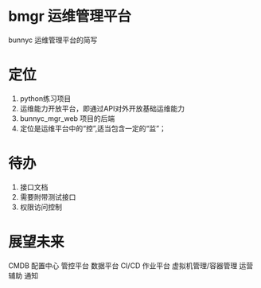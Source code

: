 # bmgr 运维管理平台
bunnyc 运维管理平台的简写

# 定位
1. python练习项目
2. 运维能力开放平台，即通过API对外开放基础运维能力
3. bunnyc_mgr_web 项目的后端
4. 定位是运维平台中的“控”,适当包含一定的“监”；

# 待办
1. 接口文档
2. 需要附带测试接口
3. 权限访问控制

# 展望未来
CMDB
配置中心
管控平台
数据平台
CI/CD
作业平台
虚拟机管理/容器管理
运营辅助
通知
